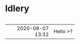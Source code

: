 # Idlery

<table border="0" cellpadding="30" cellspacing="0" bgcolor="transparent" align="left" frame="void">
  <colgroup>
    <col width="150" />
    <col />
  </colgroup>
  <tbody>
    <tr>
      <td align="right">2020-08-07<br>13:32</td>
      <td>Hello &gt;?</td>
    </tr>
  </tbody>
</table>